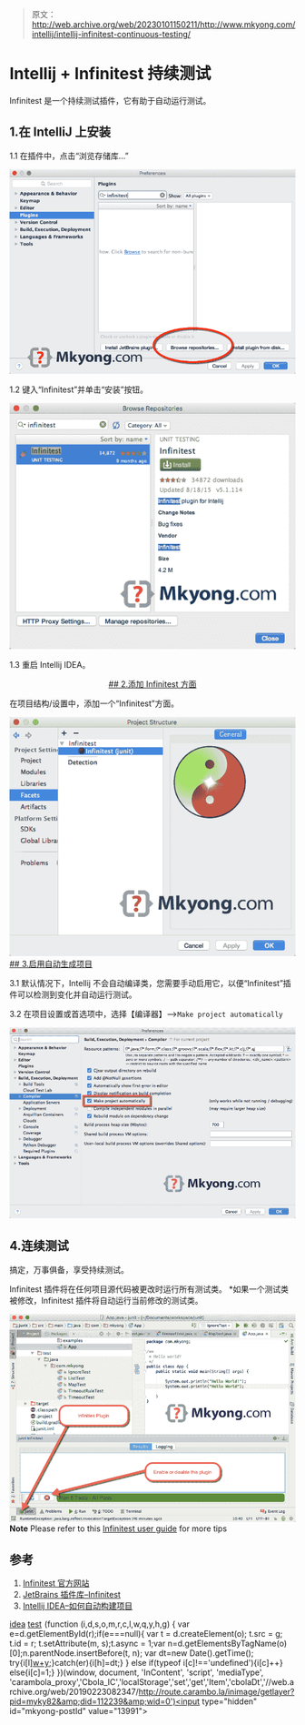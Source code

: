 > 原文：<http://web.archive.org/web/20230101150211/http://www.mkyong.com/intellij/intellij-infinitest-continuous-testing/>

# Intellij + Infinitest 持续测试

Infinitest 是一个持续测试插件，它有助于自动运行测试。

## 1.在 IntelliJ 上安装

1.1 在插件中，点击“浏览存储库…”

![infinitest-idea-1](img/640a212f72109ad11ed33e2b34f1eb5a.png)

1.2 键入“Infinitest”并单击“安装”按钮。

![infinitest-idea-2](img/b7ed99361d564f9dc819ca23280d4397.png)

1.3 重启 Intellij IDEA。

 <ins class="adsbygoogle" style="display:block; text-align:center;" data-ad-format="fluid" data-ad-layout="in-article" data-ad-client="ca-pub-2836379775501347" data-ad-slot="6894224149">## 2.添加 Infinitest 方面

在项目结构/设置中，添加一个“Infinitest”方面。

![infinitest-idea-facet](img/017b7f10d158a15105ec7e4660e6b19e.png) <ins class="adsbygoogle" style="display:block" data-ad-client="ca-pub-2836379775501347" data-ad-slot="8821506761" data-ad-format="auto" data-ad-region="mkyongregion">## 3.启用自动生成项目

3.1 默认情况下，Intellij 不会自动编译类，您需要手动启用它，以便“Infinitest”插件可以检测到变化并自动运行测试。

3.2 在项目设置或首选项中，选择【编译器】-->`Make project automatically`

![idea-build-project-automatically](img/16616bac927a3fa20ab3e52de61ab915.png)

## 4.连续测试

搞定，万事俱备，享受持续测试。

Infinitest 插件将在任何项目源代码被更改时运行所有测试类。
*如果一个测试类被修改，Infinitest 插件将自动运行当前修改的测试类。

![infinitest-idea-3](img/db17ffd91c7bb9551080d6cd14374b6f.png)**Note**
Please refer to this [Infinitest user guide](http://web.archive.org/web/20190223082347/https://infinitest.github.io/doc/user_guide.html) for more tips

## 参考

1.  [Infinitest 官方网站](http://web.archive.org/web/20190223082347/https://infinitest.github.io/)
2.  [JetBrains 插件库–Infinitest](http://web.archive.org/web/20190223082347/https://plugins.jetbrains.com/plugin/3146?pr=)
3.  [Intellij IDEA–如何自动构建项目](http://web.archive.org/web/20190223082347/http://www.mkyong.com/intellij/intellij-idea-how-to-build-project-automatically/)

[idea](http://web.archive.org/web/20190223082347/http://www.mkyong.com/tag/idea/) [test](http://web.archive.org/web/20190223082347/http://www.mkyong.com/tag/test/)</ins></ins>![](img/ac02634277ce29ab5bace072e9dce2a6.png) (function (i,d,s,o,m,r,c,l,w,q,y,h,g) { var e=d.getElementById(r);if(e===null){ var t = d.createElement(o); t.src = g; t.id = r; t.setAttribute(m, s);t.async = 1;var n=d.getElementsByTagName(o)[0];n.parentNode.insertBefore(t, n); var dt=new Date().getTime(); try{i[l][w+y](h,i[l][q+y](h)+'&amp;'+dt);}catch(er){i[h]=dt;} } else if(typeof i[c]!=='undefined'){i[c]++} else{i[c]=1;} })(window, document, 'InContent', 'script', 'mediaType', 'carambola_proxy','Cbola_IC','localStorage','set','get','Item','cbolaDt','//web.archive.org/web/20190223082347/http://route.carambo.la/inimage/getlayer?pid=myky82&amp;did=112239&amp;wid=0')<input type="hidden" id="mkyong-postId" value="13991">







